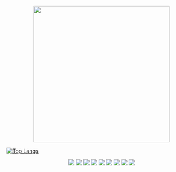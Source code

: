 <p align="center">
  <img src="https://media.giphy.com/media/Cmr1OMJ2FN0B2/giphy.gif" width="360" height="360"/>
</p>

[![Top Langs](https://github-readme-stats.vercel.app/api/top-langs/?username=Sahithi-Venkatesan&langs_count=10&show_icons=true&theme=merko&count_private=true&layout=compact&card_width=1200)](https://github.com/Sahithi-Venkatesan/github-readme-stats)

<p align="center">
  <a href="https://github.com/Sahithi-Venkatesan" alt="GitHub"><img src="https://img.icons8.com/fluent/72/000000/github.png"></a>
  <a href="https://sahithi-venkatesan.github.io/" alt="Website"><img src="https://img.icons8.com/bubbles/72/000000/domain.png"></a>
  <a href="https://www.linkedin.com/in/sahithi-venkatesan-610569162/" alt="LinkedIn"><img src="https://img.icons8.com/color/72/000000/linkedin-2.png"/></a>
  <a href="https://medium.com/@sahithi_venkatesan" alt="Medium"><img src="https://img.icons8.com/ios-filled/72/000000/medium-monogram.png"></a>
  <a href="https://www.youtube.com/sahithi-venkatesan" alt="Youtube"><img src="https://img.icons8.com/color/72/000000/youtube-play.png"></a>
  <a href="https://twitter.com/_saaahithi_" alt="Twitter"><img src="https://img.icons8.com/fluent/72/000000/twitter.png"></a>
  <a href="https://www.instagram.com/musical_euphony/" alt="Instagram"><img src="https://img.icons8.com/fluent/72/000000/instagram-new.png"></a>
  <a href="https://www.facebook.com/Sahithi.Venkatesan" alt="Facebook"><img src="https://img.icons8.com/fluent/72/000000/facebook-new.png"></a>
  <a href="https://www.snapchat.com/add/sahithi1011"><img src="https://img.icons8.com/plasticine/72/000000/snapchat.png"/></a>
</p>


